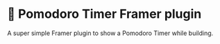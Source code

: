 # 🍅 Pomodoro Timer Framer plugin

A super simple Framer plugin to show a Pomodoro Timer while building.
